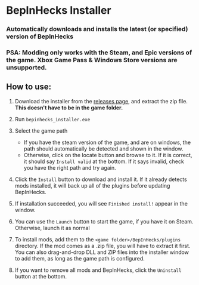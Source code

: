 # BepInHecks Installer
### Automatically downloads and installs the latest (or specified) version of BepInHecks

### PSA: Modding only works with the Steam, and Epic versions of the game. Xbox Game Pass & Windows Store versions are unsupported.

## How to use:

1. Download the installer from the [releases page](https://github.com/cobwebsh/bepinhecks-installer/releases/latest), and extract the zip file. **This doesn't have to be in the game folder.**

2. Run `bepinhecks_installer.exe`

3. Select the game path
    -  If you have the steam version of the game, and are on windows, the path should automatically be detected and shown in the window. 
    - Otherwise, click on the locate button and browse to it. If it is correct, it should say `Install valid` at the bottom. If it says invalid, check you have the right path and try again.

4. Click the `Install` button to download and install it. If it already detects mods installed, it will back up all of the plugins before updating BepInHecks.

5. If installation succeeded, you will see `Finished install!` appear in the window.

6. You can use the `Launch` button to start the game, if you have it on Steam. Otherwise, launch it as normal

7. To install mods, add them to the `<game folder>/BepInHecks/plugins` directory. If the mod comes as a .zip file, you will have to extract it first. You can also drag-and-drop DLL and ZIP files into the installer window to add them, as long as the game path is configured.

8. If you want to remove all mods and BepInHecks, click the `Uninstall` button at the bottom.